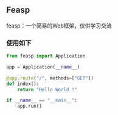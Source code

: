 ## Feasp

feasp：一个简易的Web框架，仅供学习交流


### 使用如下
```python
from feasp import Application

app = Application(__name__)

@app.route("/", methods=["GET"])
def index():
    return "Hello World !"

if __name__ == "__main__":
    app.run()
```
